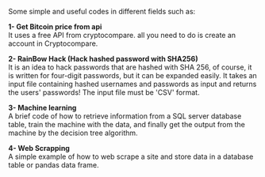 Some simple and useful codes in different fields such as:  

**1- Get Bitcoin price from api**  
It uses a free API from cryptocompare. all you need to do is create an account in Cryptocompare.  
  
**2- RainBow Hack (Hack hashed password with SHA256)**    
It is an idea to hack passwords that are hashed with SHA 256, of course, it is written for four-digit passwords, but it can be expanded easily. It takes an input file containing hashed usernames and passwords as input and returns the users' passwords! The input file must be 'CSV' format.  
  
**3- Machine learning**   
A brief code of how to retrieve information from a SQL server database table, train the machine with the data, and finally get the output from the machine by the decision tree algorithm.  

**4- Web Scrapping**  
A simple example of how to web scrape a site and store data in a database table or pandas data frame.

